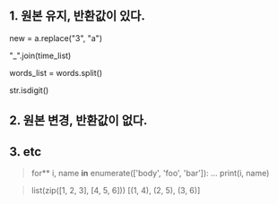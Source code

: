 ## 1. 원본 유지, 반환값이 있다.

new = a.replace("3", "a")

"_".join(time_list)

words_list = words.split()

str.isdigit()

## 2. 원본 변경, 반환값이 없다.









## 3. etc

> for** i, name **in** enumerate(['body', 'foo', 'bar']):
> ...     print(i, name)

>list(zip([1, 2, 3], [4, 5, 6]))
>[(1, 4), (2, 5), (3, 6)]